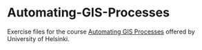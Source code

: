 # Automating-GIS-Processes
Exercise files for the course [Automating GIS Processes](https://autogis-site.readthedocs.io/en/latest/index.html) offered by University of Helsinki.
